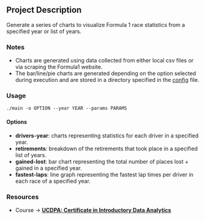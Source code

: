 ## Project Description

Generate a series of charts to visualize Formula 1 race statistics from a specified year or list of years.



### Notes
* Charts are generated using data collected from either local csv files or via scraping the Formula1 website.
* The bar/line/pie charts are generated depending on the option selected during execution and are stored in a directory
specified in the [config](https://github.com/C11320591/UCDPA_DavidMurphy/blob/master/config/system_configs.ini) file.

### Usage
```
./main -o OPTION --year YEAR --params PARAMS 
```

#### Options
* **drivers-year**: charts representing statistics for each driver in a specified year.
* **retirements**: breakdown of the retirements that took place in a specified list of years.
* **gained-lost**: bar chart representing the total number of places lost + gained in a specified year.
* **fastest-laps**: line graph representing the fastest lap times per driver in each race of a specified year.


### Resources
* Course &rarr; [**UCDPA: Certificate in Introductory Data Analytics**](https://www.ucd.ie/professionalacademy/findyourcourse/pd_data_analytics/)